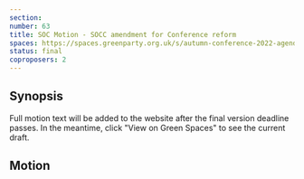 ```yaml
---
section:
number: 63
title: SOC Motion - SOCC amendment for Conference reform
spaces: https://spaces.greenparty.org.uk/s/autumn-conference-2022-agenda-forum/?contentId=101278
status: final
coproposers: 2
---
```

## Synopsis
Full motion text will be added to the website after the final version deadline passes. In the meantime, click "View on Green Spaces" to see the current draft.

## Motion
